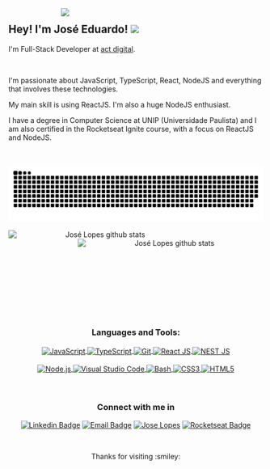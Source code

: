 <img align="right" width="400" src="https://www.cerebro.fit/uploads/thumbnails/course_thumbnails/course_thumbnail_default_70.jpg" />

<h2>Hey! I'm <b>José Eduardo!</b> <img src="https://raw.githubusercontent.com/tavareshenrique/tavareshenrique/master/gifs/Hi.gif" width="25px"></h2>

I'm Full-Stack Developer at [act digital](https://actdigital.com).

<br />

I'm passionate about JavaScript, TypeScript, React, NodeJS and everything that involves these technologies.

My main skill is using ReactJS. I'm also a huge NodeJS enthusiast.

I have a degree in Computer Science at UNIP (Universidade Paulista) and I am also certified in the Rocketseat Ignite course, with a focus on ReactJS and NodeJS. 

<br />
<br />

<div align="center" >
    <img  align="center" alt="HTML5" src="https://github.com/zeeduardoz/zeeduardoz/blob/main/github-user-contribution.svg" /> 
    <br />
    <br />
    <img align="left"  width="367" src="https://github-readme-stats.vercel.app/api/top-langs/?username=zeeduardoz&layout=compact&theme=algolia" alt="José Lopes github stats" />
    <img align="right"  width="367" src="https://github-readme-stats.vercel.app/api?username=zeeduardoz&show_icons=true&theme=algolia&count_private=true" alt="José Lopes github stats" />
</div>
    
<br />
<br />
<br />
<br />
<br />
<br />
<br />
<br />
<br />
<br />

<div align="center">
   <h3>Languages and Tools:</h3>
    <div>
         <a href="https://developer.mozilla.org/pt-BR/docs/Web/JavaScript">
            <img align="center" alt="JavaScript" src="https://img.shields.io/badge/-Javascript-222222?style=for-the-badge&logoColor=ff0&logo=javascript" />
        </a>
        <a href="https://developer.mozilla.org/pt-BR/docs/Web/TypeScript">
            <img align="center" alt="TypeScript" src="https://img.shields.io/badge/-TypeScript-222222?style=for-the-badge&logoColor=2F74C0&logo=typescript" />
        </a>
        <a href="https://git-scm.com">
            <img align="center" alt="Git" src="https://img.shields.io/badge/-Git-F54D27?style=for-the-badge&logoColor=fff&logo=git" />
         </a>
         <a href="https://pt-br.reactjs.org">
            <img align="center" alt="React JS" src="https://img.shields.io/badge/-React-0499B0?style=for-the-badge&logoColor=fff&logo=react" />
        </a>
        <a href="https://nestjs.com">
            <img align="center" alt="NEST JS" src="https://img.shields.io/badge/-NEST_JS-ccc?style=for-the-badge&logoColor=E0234E&logo=nestJS" />
        </a>  
    </div>
    <br/>
    <div>
        <a href="https://nodejs.org/en/">
            <img align="center" alt="Node.js" src="https://img.shields.io/badge/-Node_JS-018635?style=for-the-badge&logoColor=fff&logo=node.js" />
        </a>
        <a href="https://code.visualstudio.com">
            <img align="center" alt="Visual Studio Code" src="https://img.shields.io/badge/-VS_Code-0074C1?style=for-the-badge&logoColor=fff&logo=visual-studio-code" />
        </a>
        <a href="https://ohmyz.sh">
            <img align="center" alt="Bash" src="https://img.shields.io/badge/-Terminal-0277BD?style=for-the-badge&logoColor=fff&logo=powershell" />
        </a>
        <a href="https://www.w3.org/Style/CSS/Overview.en.html">
            <img align="center" alt="CSS3" src="https://img.shields.io/badge/-CSS3-57A7E4?style=for-the-badge&logoColor=fff&logo=css3" />
        </a>
        <a href="https://developer.mozilla.org/pt-BR/docs/Web/HTML/HTML5"> 
            <img align="center" alt="HTML5" src="https://img.shields.io/badge/-HTML5-E54C21?style=for-the-badge&logoColor=fff&logo=html5" /> 
        </a>
    </div>
 </div>
<div>

<br/>
<br/>

<div align="center">
    <h3 align="center">Connect with me in</h3>

[![Linkedin Badge](https://img.shields.io/badge/-José%20Lopes-blue?style=for-the-badge&logo=Linkedin&logoColor=white&link=https://www.linkedin.com/in/jose-eduardo-rodrigues-lopes/)](https://www.linkedin.com/in/jose-eduardo-rodrigues-lopes/)
[![Email Badge](https://img.shields.io/badge/-eu@joselopes.me-c14438?style=for-the-badge&logo=Gmail&logoColor=white&link=mailto:eu@joselopes.me)](mailto:eu@joselopes.me)
[![Jose Lopes](https://img.shields.io/badge/-joselopes.me-fff?style=for-the-badge&logo=Google&logoColor=black&link=https://joselopes.me)](https://joselopes.me)
[![Rocketseat Badge](https://img.shields.io/badge/-José%20Eduardo-8257E6?style=for-the-badge&logo=apache-rocketmq&logoColor=white&link=https://app.rocketseat.com.br/me/ze-eduardo-00823)](https://app.rocketseat.com.br/me/ze-eduardo-00823)

</div>

<br/>

<div align="center" >
    <p>Thanks for visiting :smiley:</>
</div>
